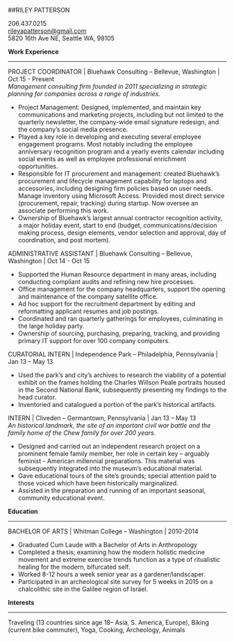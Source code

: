 ##RILEY PATTERSON

206.437.0215  
rileyapatterson@gmail.com  
5820 16th Ave NE, Seattle WA, 98105

**Work Experience**
- - - 
PROJECT COORDINATOR | Bluehawk Consulting – Bellevue, Washington | Oct 15 - Present  
_Management consulting firm founded in 2011 specializing in strategic planning for companies across a range of industries._
*	Project Management: Designed, implemented, and maintain key communications and marketing projects, including but not limited to the quarterly newsletter, the company-wide email signature redesign, and the company’s social media presence. 
* Played a key role in developing and executing several employee engagement programs. Most notably including the employee anniversary recognition program and a yearly events calendar including social events as well as employee professional enrichment opportunities.
* Responsible for IT procurement and management: created Bluehawk’s procurement and lifecycle management capability for laptops and accessories, including designing firm policies based on user needs.  Manage inventory using Microsoft Access. Provided most direct service (procurement, repair, tracking) during startup. Now oversee an associate performing this work.  
* Ownership of Bluehawk’s largest annual contractor recognition activity, a major holiday event, start to end (budget, communications/decision making process, design elements, vendor selection and approval, day of coordination, and post mortem).

ADMINISTRATIVE ASSISTANT | Bluehawk Consulting – Bellevue, Washington | Oct 14 - Oct 15
*	Supported the Human Resource department in many areas, including conducting compliant audits and refining new hire processes. 
* Office management for the company headquarters, support the opening and maintenance of the company satellite office.
*	Ad hoc support for the recruitment department by editing and reformatting applicant resumes and job postings.
*	Coordinated and ran quarterly gatherings for employees, culminating in the large holiday party.
*	Ownership of sourcing, purchasing, preparing, tracking, and providing primary IT support for over 100 company computers. 

CURATORIAL INTERN | Independence Park – Philadelphia, Pennsylvania | Jan 13 – May 13
*	Used the park’s and city’s archives to research the viability of a potential exhibit on the frames holding the Charles Willson Peale portraits housed in the Second National Bank, subsequently presenting my findings to the head curator. 
*	Inventoried and catalogued a portion of the park’s historical artifacts.

INTERN | Cliveden – Germantown, Pennsylvania | Jan 13 – May 13  
_An historical landmark, the site of an important civil war battle and the family home of the Chew family for over 200 years._ 
*	Designed and carried out an independent research project on a prominent female family member, her role in certain key – arguably feminist - American millennial preparations. This material was subsequently integrated into the museum’s educational material.  
*	Gave educational tours of the site’s grounds; special attention paid to those voiced which have been historically marginalized.
*	Assisted in the preparation and running of an important seasonal, community educational event.

**Education**
___
BACHELOR OF ARTS | Whitman College – Washington | 2010-2014
*	Graduated Cum Laude with a Bachelor of Arts in Anthropology  
*	Completed a thesis; examining how the modern holistic medicine movement and extreme exercise trends function as a type of ritualistic healing for the modern, bifurcated self.    
*	Worked 8-12 hours a week senior year as a gardener/landscaper.
*	Participated in an archeological site survey for 5 weeks in 2015 on a chalcolithic site in the Galilee region of Israel.

**Interests** 
___
Traveling (13 countries since age 18– Asia, S. America, Europe), Biking (current bike commuter), Yoga, Cooking, Archeology, Animals
